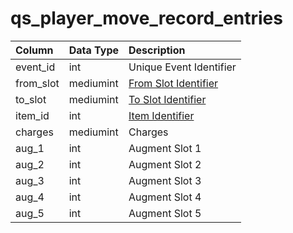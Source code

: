 # qs\_player\_move\_record\_entries

| Column | Data Type | Description |
| :--- | :--- | :--- |
| event\_id | int | Unique Event Identifier |
| from\_slot | mediumint | [From Slot Identifier](https://eqemu.gitbook.io/server/categories/reference-lists/inventory-slots) |
| to\_slot | mediumint | [To Slot Identifier](https://eqemu.gitbook.io/server/categories/reference-lists/inventory-slots) |
| item\_id | int | [Item Identifier](../items/items.md) |
| charges | mediumint | Charges |
| aug\_1 | int | Augment Slot 1 |
| aug\_2 | int | Augment Slot 2 |
| aug\_3 | int | Augment Slot 3 |
| aug\_4 | int | Augment Slot 4 |
| aug\_5 | int | Augment Slot 5 |

